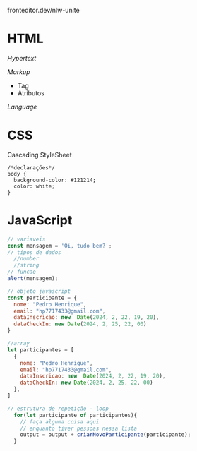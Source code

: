 fronteditor.dev/nlw-unite
# HTML

*Hypertext*

*Markup*
- Tag
- Atributos

*Language*

# CSS
Cascading StyleSheet

```
/*declarações*/
body {
  background-color: #121214;
  color: white;
}
```

# JavaScript
```js
// variaveis
const mensagem = 'Oi, tudo bem?';
// tipos de dados
  //number
  //string
// funcao
alert(mensagem);

// objeto javascript
const participante = {
  nome: "Pedro Henrique",
  email: "hp7717433@gmail.com",
  dataInscricao: new  Date(2024, 2, 22, 19, 20),
  dataCheckIn: new Date(2024, 2, 25, 22, 00)
}

//array
let participantes = [
  {
    nome: "Pedro Henrique",
    email: "hp7717433@gmail.com",
    dataInscricao: new  Date(2024, 2, 22, 19, 20),
    dataCheckIn: new Date(2024, 2, 25, 22, 00)
  },
]

// estrutura de repetição - loop
  for(let participante of participantes){
    // faça alguma coisa aqui 
    // enquanto tiver pessoas nessa lista
    output = output + criarNovoParticipante(participante);
  }
```